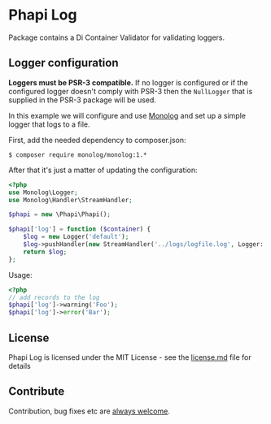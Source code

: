 # Phapi Log
Package contains a Di Container Validator for validating loggers.

## Logger configuration
**Loggers must be PSR-3 compatible.** If no logger is configured or if the configured logger doesn't comply with PSR-3 then the <code>NullLogger</code> that is supplied in the PSR-3 package will be used.

In this example we will configure and use [Monolog](https://github.com/Seldaek/monolog) and set up a simple logger that logs to a file.

First, add the needed dependency to composer.json:
```shell
$ composer require monolog/monolog:1.*
```

After that it's just a matter of updating the configuration:

```php
<?php
use Monolog\Logger;
use Monolog\Handler\StreamHandler;

$phapi = new \Phapi\Phapi();

$phapi['log'] = function ($container) {
    $log = new Logger('default');
    $log->pushHandler(new StreamHandler('../logs/logfile.log', Logger::WARNING));
    return $log;
};
```

Usage:
```php
<?php
// add records to the log
$phapi['log']->warning('Foo');
$phapi['log']->error('Bar');
```

## License
Phapi Log is licensed under the MIT License - see the [license.md](https://github.com/phapi/log/blob/master/license.md) file for details

## Contribute
Contribution, bug fixes etc are [always welcome](https://github.com/phapi/log/issues/new).
